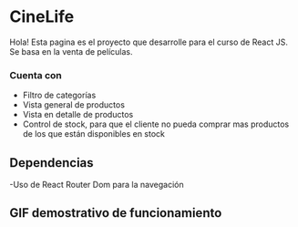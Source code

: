 # CineLife

Hola! Esta pagina es el proyecto que desarrolle para el curso de React JS. Se basa en la venta de películas. 


### Cuenta con

- Filtro de categorías
- Vista general de productos
- Vista en detalle de productos
- Control de stock, para que el cliente no pueda comprar mas productos de los que están disponibles en stock

## Dependencias
-Uso de React Router Dom para la navegación			

## GIF demostrativo de funcionamiento
